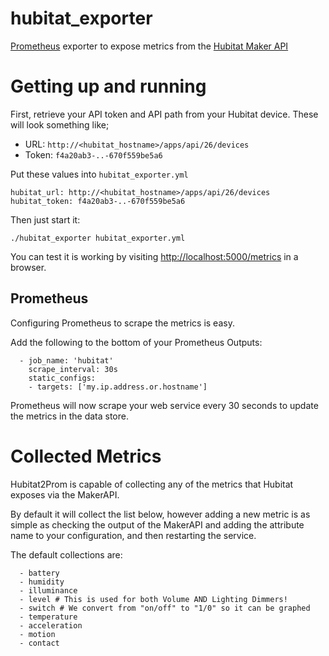 # hubitat_exporter

[Prometheus](https://prometheus.io) exporter to expose metrics from the 
[Hubitat Maker API](https://docs.hubitat.com/index.php?title=Maker_API)
 

# Getting up and running

First, retrieve your API token and API path from your Hubitat device. These will look something like;

- URL: `http://<hubitat_hostname>/apps/api/26/devices`
- Token: `f4a20ab3-..-670f559be5a6`

Put these values into `hubitat_exporter.yml`

```
hubitat_url: http://<hubitat_hostname>/apps/api/26/devices
hubitat_token: f4a20ab3-..-670f559be5a6
```

Then just start it:

`./hubitat_exporter hubitat_exporter.yml`

You can test it is working by visiting
[http://localhost:5000/metrics](http://localhost:5000/metrics) in a browser.

## Prometheus

Configuring Prometheus to scrape the metrics is easy.

Add the following to the bottom of your Prometheus Outputs:

```
  - job_name: 'hubitat'
    scrape_interval: 30s
    static_configs:
    - targets: ['my.ip.address.or.hostname']
```

Prometheus will now scrape your web service every 30 seconds to update the metrics in the data store.

# Collected Metrics

Hubitat2Prom is capable of collecting any of the metrics that Hubitat exposes via the MakerAPI.

By default it will collect the list below, however adding a new metric is as simple as checking the output of the MakerAPI and adding the attribute name to your configuration, and then restarting the service.

The default collections are:

```
  - battery
  - humidity
  - illuminance
  - level # This is used for both Volume AND Lighting Dimmers!
  - switch # We convert from "on/off" to "1/0" so it can be graphed
  - temperature
  - acceleration
  - motion
  - contact
```

